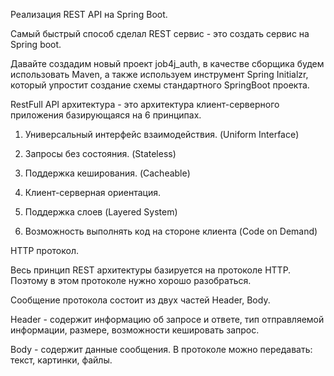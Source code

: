 Реализация REST API на Spring Boot.

Самый быстрый способ сделал REST сервис - это создать сервис на Spring boot.

Давайте создадим новый проект job4j_auth, в качестве сборщика будем использовать Maven, а также используем инструмент Spring Initialzr, который упростит создание схемы стандартного SpringBoot проекта.

RestFull API архитектура - это архитектура клиент-серверного приложения базирующаяся на 6 принципах.

1. Универсальный интерфейс взаимодействия. (Uniform Interface)

2. Запросы без состояния. (Stateless)

3. Поддержка кеширования. (Cacheable)

4. Клиент-серверная ориентация.

5. Поддержка слоев (Layered System)

6. Возможность выполнять код на стороне клиента (Code on Demand)

HTTP протокол.

Весь принцип REST архитектуры базируется на протоколе HTTP. Поэтому в этом протоколе нужно хорошо разобраться.

Сообщение протокола состоит из двух частей Header, Body.

Header - содержит информацию об запросе и ответе, тип отправляемой информации, размере, возможности кешировать запрос.

Body - содержит данные сообщения. В протоколе можно передавать: текст, картинки, файлы.